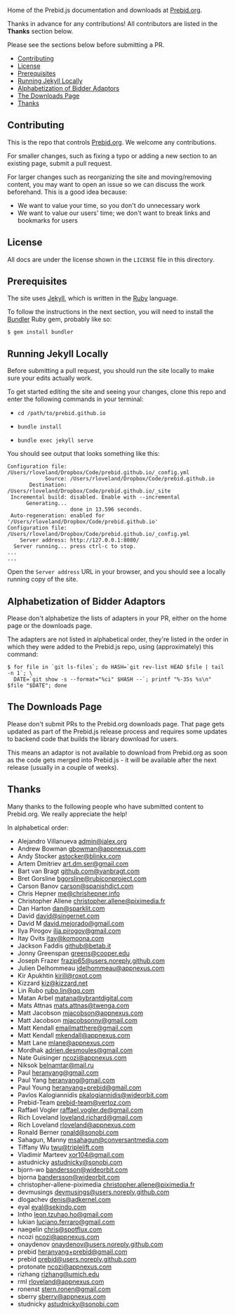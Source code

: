 Home of the Prebid.js documentation and downloads at [Prebid.org](http://prebid.org).

Thanks in advance for any contributions!  All contributors are listed in the **Thanks** section below.

Please see the sections below before submitting a PR.

+ [Contributing](#contributing)
+ [License](#license)
+ [Prerequisites](#prerequisites)
+ [Running Jekyll Locally](#running-jekyll-locally)
+ [Alphabetization of Bidder Adaptors](#alphabetization-of-bidder-adaptors)
+ [The Downloads Page](#the-downloads-page)
+ [Thanks](#thanks)

<a name="contributing" />

## Contributing

This is the repo that controls [Prebid.org](http://prebid.org).  We welcome any contributions.

For smaller changes, such as fixing a typo or adding a new section to an existing page, submit a pull request.

For larger changes such as reorganizing the site and moving/removing content, you may want to open an issue so we can discuss the work beforehand.  This is a good idea because:

+ We want to value your time, so you don't do unnecessary work
+ We want to value our users' time; we don't want to break links and bookmarks for users

<a name="license" />

## License

All docs are under the license shown in the `LICENSE` file in this directory.

<a name="prerequisites" />

## Prerequisites

The site uses [Jekyll](http://jekyllrb.com/), which is written in the [Ruby](http://www.ruby-lang.org/en/) language.

To follow the instructions in the next section, you will need to install the [Bundler](http://bundler.io/) Ruby gem, probably like so:

```
$ gem install bundler
```

<a name="running-jekyll-locally" />

## Running Jekyll Locally

Before submitting a pull request, you should run the site locally to make sure your edits actually work.

To get started editing the site and seeing your changes, clone this repo and enter the following commands in your terminal:

- `cd /path/to/prebid.github.io`

- `bundle install`

- `bundle exec jekyll serve`

You should see output that looks something like this:

```
Configuration file: /Users/rloveland/Dropbox/Code/prebid.github.io/_config.yml  
            Source: /Users/rloveland/Dropbox/Code/prebid.github.io  
       Destination: /Users/rloveland/Dropbox/Code/prebid.github.io/_site  
 Incremental build: disabled. Enable with --incremental  
      Generating...   
                    done in 13.596 seconds.  
 Auto-regeneration: enabled for '/Users/rloveland/Dropbox/Code/prebid.github.io'  
Configuration file: /Users/rloveland/Dropbox/Code/prebid.github.io/_config.yml  
    Server address: http://127.0.0.1:8080/  
  Server running... press ctrl-c to stop.  
...  
...  
```

Open the `Server address` URL in your browser, and you should see a locally running copy of the site.

<a name="alphabetization-of-bidder-adaptors" />

## Alphabetization of Bidder Adaptors

Please don't alphabetize the lists of adapters in your PR, either on the home page or the downloads page.

The adapters are not listed in alphabetical order, they're listed in the order in which they were added to the Prebid.js repo, using (approximately) this command:

```
$ for file in `git ls-files`; do HASH=`git rev-list HEAD $file | tail -n 1`; \  
  DATE=`git show -s --format="%ci" $HASH --`; printf "%-35s %s\n" $file "$DATE"; done
```

<a name="the-downloads-page" />

## The Downloads Page

Please don't submit PRs to the Prebid.org downloads page. That page gets updated as part of the Prebid.js release process and requires some updates to backend code that builds the library download for users.

This means an adaptor is not available to download from Prebid.org as soon as the code gets merged into Prebid.js - it will be available after the next release (usually in a couple of weeks).

<a name="thanks" />

## Thanks

Many thanks to the following people who have submitted content to Prebid.org.  We really appreciate the help!

In alphabetical order:

+ Alejandro Villanueva <admin@ialex.org>
+ Andrew Bowman <gbowman@appnexus.com>
+ Andy Stocker <astocker@blinkx.com>
+ Artem Dmitriev <art.dm.ser@gmail.com>
+ Bart van Bragt <github.com@vanbragt.com>
+ Bret Gorsline <bgorsline@rubiconproject.com>
+ Carson Banov <carson@spanishdict.com>
+ Chris Hepner <me@chrishepner.info>
+ Christopher Allene <christopher.allene@piximedia.fr>
+ Dan Harton <dan@sparklit.com>
+ David <david@singernet.com>
+ David M <david.mejorado@gmail.com>
+ Ilya Pirogov <ilja.pirogov@gmail.com>
+ Itay Ovits <itay@komoona.com>
+ Jackson Faddis <github@betab.it>
+ Jonny Greenspan <greens@cooper.edu>
+ Joseph Frazer <frazjp65@users.noreply.github.com>
+ Julien Delhommeau <jdelhommeau@appnexus.com>
+ Kir Apukhtin <kirill@roxot.com>
+ Kizzard <kiz@kizzard.net>
+ Lin Rubo <rubo.lin@qq.com>
+ Matan Arbel <matana@ybrantdigital.com>
+ Mats Attnas <mats.attnas@twenga.com>
+ Matt Jacobson <mjacobson@appnexus.com>
+ Matt Jacobson <mjacobsonny@gmail.com>
+ Matt Kendall <emailmatthere@gmail.com>
+ Matt Kendall <mkendall@appnexus.com>
+ Matt Lane <mlane@appnexus.com>
+ Mordhak <adrien.desmoules@gmail.com>
+ Nate Guisinger <ncozi@appnexus.com>
+ Niksok <belnamtar@mail.ru>
+ Paul <heranyang@gmail.com>
+ Paul Yang <heranyang@gmail.com>
+ Paul Young <heranyang+prebid@gmail.com>
+ Pavlos Kalogiannidis <pkalogiannidis@wideorbit.com>
+ Prebid-Team <prebid-team@vertoz.com>
+ Raffael Vogler <raffael.vogler.de@gmail.com>
+ Rich Loveland <loveland.richard@gmail.com>
+ Rich Loveland <rloveland@appnexus.com>
+ Ronald Berner <ronald@sonobi.com>
+ Sahagun, Manny <msahagun@conversantmedia.com>
+ Tiffany Wu <twu@triplelift.com>
+ Vladimir Marteev <xor104@gmail.com>
+ astudnicky <astudnicky@sonobi.com>
+ bjorn-wo <bandersson@wideorbit.com>
+ bjorna <bandersson@wideorbit.com>
+ christopher-allene-piximedia <christopher.allene@piximedia.fr>
+ devmusings <devmusings@users.noreply.github.com>
+ dlogachev <denis@adkernel.com>
+ eyal <eyal@sekindo.com>
+ lntho <leon.tzuhao.ho@gmail.com>
+ lukian <luciano.ferraro@gmail.com>
+ naegelin <chris@spotflux.com>
+ ncozi <ncozi@appnexus.com>
+ onaydenov <onaydenov@users.noreply.github.com>
+ prebid <heranyang+prebid@gmail.com>
+ prebid <prebid@users.noreply.github.com>
+ protonate <ncozi@appnexus.com>
+ rizhang <rizhang@umich.edu>
+ rml <rloveland@appnexus.com>
+ ronenst <stern.ronen@gmail.com>
+ sberry <sberry@appnexus.com>
+ studnicky <astudnicky@sonobi.com>

